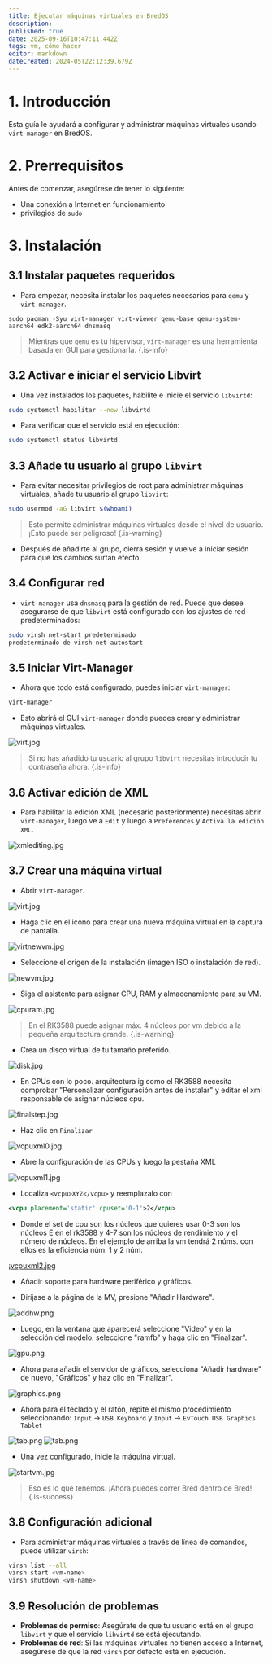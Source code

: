 ```yaml
---
title: Ejecutar máquinas virtuales en BredOS
description:
published: true
date: 2025-09-16T10:47:11.442Z
tags: vm, cómo hacer
editor: markdown
dateCreated: 2024-05T22:12:39.679Z
---
```


# 1. Introducción

Esta guía le ayudará a configurar y administrar máquinas virtuales usando `virt-manager` en BredOS.

# 2. Prerrequisitos

Antes de comenzar, asegúrese de tener lo siguiente:

- Una conexión a Internet en funcionamiento
- privilegios de `sudo`

# 3. Instalación

## 3.1 Instalar paquetes requeridos

- Para empezar, necesita instalar los paquetes necesarios para `qemu` y `virt-manager`.

```
sudo pacman -Syu virt-manager virt-viewer qemu-base qemu-system-aarch64 edk2-aarch64 dnsmasq 
```

> Mientras que `qemu` es tu hipervisor, `virt-manager` es una herramienta basada en GUI para gestionarla.
> {.is-info}

## 3.2 Activar e iniciar el servicio Libvirt

- Una vez instalados los paquetes, habilite e inicie el servicio `libvirtd`:

```bash
sudo systemctl habilitar --now libvirtd
```

- Para verificar que el servicio está en ejecución:

```bash
sudo systemctl status libvirtd
```

## 3.3 Añade tu usuario al grupo `libvirt`

- Para evitar necesitar privilegios de root para administrar máquinas virtuales, añade tu usuario al grupo `libvirt`:

```bash
sudo usermod -aG libvirt $(whoami)
```

> Esto permite administrar máquinas virtuales desde el nivel de usuario. ¡Esto puede ser peligroso!
> {.is-warning}

- Después de añadirte al grupo, cierra sesión y vuelve a iniciar sesión para que los cambios surtan efecto.

## 3.4 Configurar red

- `virt-manager` usa `dnsmasq` para la gestión de red. Puede que desee asegurarse de que `libvirt` está configurado con los ajustes de red predeterminados:

```bash
sudo virsh net-start predeterminado
predeterminado de virsh net-autostart
```

## 3.5 Iniciar Virt-Manager

- Ahora que todo está configurado, puedes iniciar `virt-manager`:

```bash
virt-manager
```

- Esto abrirá el GUI `virt-manager` donde puedes crear y administrar máquinas virtuales.

![virt.jpg](/vms/virt.jpg)

> Si no has añadido tu usuario al grupo `libvirt` necesitas introducir tu contraseña ahora.
> {.is-info}

## 3.6 Activar edición de XML

- Para habilitar la edición XML (necesario posteriormente) necesitas abrir `virt-manager`, luego ve a `Edit` y luego a `Preferences` y `Activa la edición XML`.

![xmlediting.jpg](/vms/xmlediting.jpg)

## 3.7 Crear una máquina virtual

- Abrir `virt-manager`.

![virt.jpg](/vms/virt.jpg)

- Haga clic en el icono para crear una nueva máquina virtual en la captura de pantalla.

![virtnewvm.jpg](/vms/virtnewvm.jpg)

- Seleccione el origen de la instalación (imagen ISO o instalación de red).

![newvm.jpg](/vms/newvm.jpg)

- Siga el asistente para asignar CPU, RAM y almacenamiento para su VM.

![cpuram.jpg](/vms/cpuram.jpg)

> En el RK3588 puede asignar máx. 4 núcleos por vm debido a la pequeña arquitectura grande.
> {.is-warning}

- Crea un disco virtual de tu tamaño preferido.

![disk.jpg](/vms/disk.jpg)

- En CPUs con lo poco. arquitectura ig como el RK3588 necesita comprobar "Personalizar configuración antes de instalar" y editar el xml responsable de asignar núcleos cpu.

![finalstep.jpg](/vms/finalstep.jpg)

- Haz clic en `Finalizar`

![vcpuxml0.jpg](/vms/vcpuxml0.jpg)

- Abre la configuración de las CPUs y luego la pestaña XML

![vcpuxml1.jpg](/vms/vcpuxml1.jpg)

- Localiza `<vcpu>XYZ</vcpu>` y reemplazalo con

```xml
<vcpu placement='static' cpuset='0-1'>2</vcpu>
```

- Donde el set de cpu son los núcleos que quieres usar 0-3 son los núcleos E en el rk3588 y 4-7 son los núcleos de rendimiento y el número de núcleos. En el ejemplo de arriba la vm tendrá 2 núms. con ellos es la eficiencia núm. 1 y 2 núm.

¡[vcpuxml2.jpg](/vms/vcpuxml2.jpg)

- Añadir soporte para hardware periférico y gráficos.

- Diríjase a la página de la MV, presione "Añadir Hardware".

![addhw.png](/vms/addhw.png)

- Luego, en la ventana que aparecerá seleccione "Video" y en la selección del modelo, seleccione "ramfb" y haga clic en "Finalizar".

![gpu.png](/vms/gpu.png)

- Ahora para añadir el servidor de gráficos, selecciona "Añadir hardware" de nuevo, "Gráficos" y haz clic en "Finalizar".

![graphics.png](/vms/graphics.png)

- Ahora para el teclado y el ratón, repite el mismo procedimiento seleccionando:
  `Input` -> `USB Keyboard` y `Input` -> `EvTouch USB Graphics Tablet`

![tab.png](/vms/kb.png)
![tab.png](/vms/tab.png)

- Una vez configurado, inicie la máquina virtual.

![startvm.jpg](/vms/startvm.jpg)

> Eso es lo que tenemos. ¡Ahora puedes correr Bred dentro de Bred!
> {.is-success}

## 3.8 Configuración adicional

- Para administrar máquinas virtuales a través de línea de comandos, puede utilizar `virsh`:

```bash
virsh list --all
virsh start <vm-name>
virsh shutdown <vm-name>
```

## 3.9 Resolución de problemas

- **Problemas de permiso**: Asegúrate de que tu usuario está en el grupo `libvirt` y que el servicio `libvirtd` se está ejecutando.
- **Problemas de red**: Si las máquinas virtuales no tienen acceso a Internet, asegúrese de que la red `virsh` por defecto está en ejecución.

